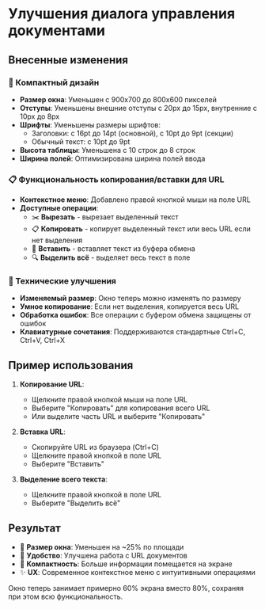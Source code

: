 # Улучшения диалога управления документами

## Внесенные изменения

### 🎨 Компактный дизайн
- **Размер окна**: Уменьшен с 900x700 до 800x600 пикселей
- **Отступы**: Уменьшены внешние отступы с 20px до 15px, внутренние с 10px до 8px
- **Шрифты**: Уменьшены размеры шрифтов:
  - Заголовки: с 16pt до 14pt (основной), с 10pt до 9pt (секции)
  - Обычный текст: с 10pt до 9pt
- **Высота таблицы**: Уменьшена с 10 строк до 8 строк
- **Ширина полей**: Оптимизирована ширина полей ввода

### 📋 Функциональность копирования/вставки для URL
- **Контекстное меню**: Добавлено правой кнопкой мыши на поле URL
- **Доступные операции**:
  - ✂️ **Вырезать** - вырезает выделенный текст
  - 📋 **Копировать** - копирует выделенный текст или весь URL если нет выделения
  - 📝 **Вставить** - вставляет текст из буфера обмена
  - 🔍 **Выделить всё** - выделяет весь текст в поле

### 🔧 Технические улучшения
- **Изменяемый размер**: Окно теперь можно изменять по размеру
- **Умное копирование**: Если нет выделения, копируется весь URL
- **Обработка ошибок**: Все операции с буфером обмена защищены от ошибок
- **Клавиатурные сочетания**: Поддерживаются стандартные Ctrl+C, Ctrl+V, Ctrl+X

## Пример использования

1. **Копирование URL**:
   - Щелкните правой кнопкой мыши на поле URL
   - Выберите "Копировать" для копирования всего URL
   - Или выделите часть URL и выберите "Копировать"

2. **Вставка URL**:
   - Скопируйте URL из браузера (Ctrl+C)
   - Щелкните правой кнопкой в поле URL
   - Выберите "Вставить"

3. **Выделение всего текста**:
   - Щелкните правой кнопкой в поле URL
   - Выберите "Выделить всё"

## Результат

- 📏 **Размер окна**: Уменьшен на ~25% по площади
- 🚀 **Удобство**: Улучшена работа с URL документов
- 🎯 **Компактность**: Больше информации помещается на экране
- ✨ **UX**: Современное контекстное меню с интуитивными операциями

Окно теперь занимает примерно 60% экрана вместо 80%, сохраняя при этом всю функциональность.
